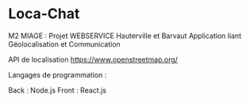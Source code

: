 # Loca-Chat
M2 MIAGE : Projet WEBSERVICE Hauterville et Barvaut
Application liant Géolocalisation et Communication

API de localisation https://www.openstreetmap.org/ 

Langages de programmation :

Back : Node.js 
Front : React.js

